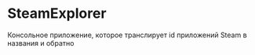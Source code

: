 # SteamExplorer
Консольное приложение, которое транслирует id приложений Steam в названия и обратно
